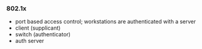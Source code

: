 ### 802.1x
- port based access control; workstations are authenticated with a server
- client (supplicant)
- switch (authenticator)
- auth server
### 